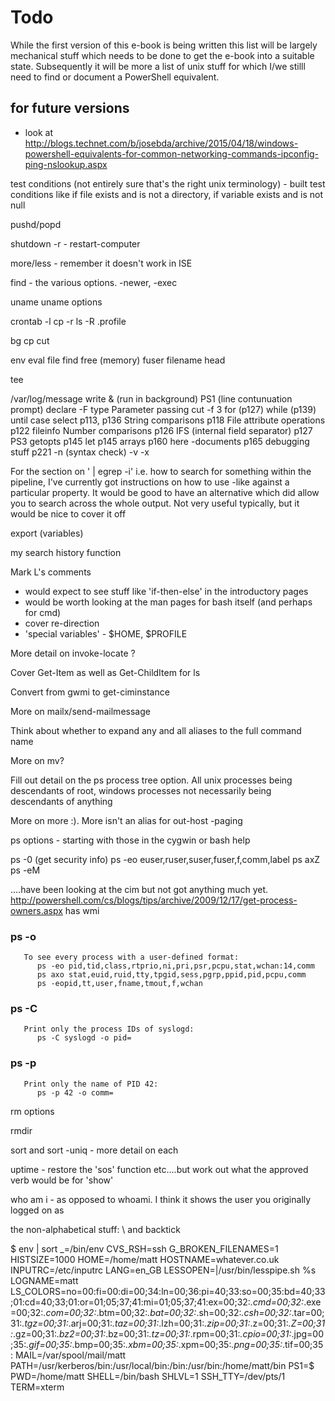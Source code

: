 # Todo

While the first version of this e-book is being written this list will be largely mechanical stuff which needs to be done to get the e-book into a suitable state. Subsequently it will be more a list of unix stuff for which I/we stilll need to find or document a PowerShell equivalent.


## for future versions

- look at http://blogs.technet.com/b/josebda/archive/2015/04/18/windows-powershell-equivalents-for-common-networking-commands-ipconfig-ping-nslookup.aspx

test conditions (not entirely sure that's the right unix terminology) - built
test conditions like if file exists and is not a directory, if variable exists
and is not null

pushd/popd

shutdown -r - restart-computer

more/less - remember it doesn't work in ISE

find - the various options. -newer, -exec

uname
uname options

crontab -l
cp -r
ls -R
.profile

bg
cp
cut

env
eval
file
find 
free (memory)
fuser filename
head

tee

/var/log/message
write
& (run in background)
PS1 (line contunuation prompt)
declare -F
type
Parameter passing
cut -f 3
for (p127)
while (p139)
until
case
select p113, p136
String comparisons p118
File attribute operations p122
fileinfo
Number comparisons p126
IFS (internal field separator) p127
PS3
getopts p145
let p145
arrays p160
here -documents p165
debugging stuff p221 
-n (syntax check)
-v
-x


For the section on ' | egrep -i' i.e. how to search for something within the pipeline, I've currently got instructions on how to use -like against a particular property. It would be good to have an alternative which did allow you to search across the whole output. Not very useful typically, but it would be nice to cover it off

export (variables)

my search history function

Mark L's comments
- would expect to see stuff like 'if-then-else' in the introductory pages
- would be worth looking at the man pages for bash itself (and perhaps for cmd)
- cover re-direction
- 'special variables' - $HOME, $PROFILE

More detail on invoke-locate ?

Cover Get-Item as well as Get-ChildItem for ls

Convert from gwmi to get-ciminstance

More on mailx/send-mailmessage

Think about whether to expand any and all aliases to the full command name


More on mv?

Fill out detail on the ps process tree option. All unix processes being
descendants of root, windows processes not necessarily being descendants of
anything

More on more :). More isn't an alias for out-host -paging

ps options - starting with those in the cygwin or bash help

ps -0 (get security info)
          ps -eo euser,ruser,suser,fuser,f,comm,label
          ps axZ
          ps -eM

....have been looking at the cim but not got anything much yet.  http://powershell.com/cs/blogs/tips/archive/2009/12/17/get-process-owners.aspx has wmi 

### ps -o
       To see every process with a user-defined format:
          ps -eo pid,tid,class,rtprio,ni,pri,psr,pcpu,stat,wchan:14,comm
          ps axo stat,euid,ruid,tty,tpgid,sess,pgrp,ppid,pid,pcpu,comm
          ps -eopid,tt,user,fname,tmout,f,wchan

### ps -C
       Print only the process IDs of syslogd:
          ps -C syslogd -o pid=

### ps -p
       Print only the name of PID 42:
          ps -p 42 -o comm=


rm options

rmdir

sort and sort -uniq - more detail on each

uptime - restore the 'sos' function etc....but work out what the approved verb would be for 'show'

who am i - as opposed to whoami. I think it shows the user you originally logged on as

the non-alphabetical stuff: \ and backtick

$ env | sort
_=/bin/env
CVS_RSH=ssh
G_BROKEN_FILENAMES=1
HISTSIZE=1000
HOME=/home/matt
HOSTNAME=whatever.co.uk
INPUTRC=/etc/inputrc
LANG=en_GB
LESSOPEN=|/usr/bin/lesspipe.sh %s
LOGNAME=matt
LS_COLORS=no=00:fi=00:di=00;34:ln=00;36:pi=40;33:so=00;35:bd=40;33;01:cd=40;33;01:or=01;05;37;41:mi=01;05;37;41:ex=00;32:*.cmd=00;32:*.exe=00;32:*.com=00;32:*.btm=00;32:*.bat=00;32:*.sh=00;32:*.csh=00;32:*.tar=00;31:*.tgz=00;31:*.arj=00;31:*.taz=00;31:*.lzh=00;31:*.zip=00;31:*.z=00;31:*.Z=00;31:*.gz=00;31:*.bz2=00;31:*.bz=00;31:*.tz=00;31:*.rpm=00;31:*.cpio=00;31:*.jpg=00;35:*.gif=00;35:*.bmp=00;35:*.xbm=00;35:*.xpm=00;35:*.png=00;35:*.tif=00;35:
MAIL=/var/spool/mail/matt
PATH=/usr/kerberos/bin:/usr/local/bin:/bin:/usr/bin:/home/matt/bin
PS1=$
PWD=/home/matt
SHELL=/bin/bash
SHLVL=1
SSH_TTY=/dev/pts/1
TERM=xterm

